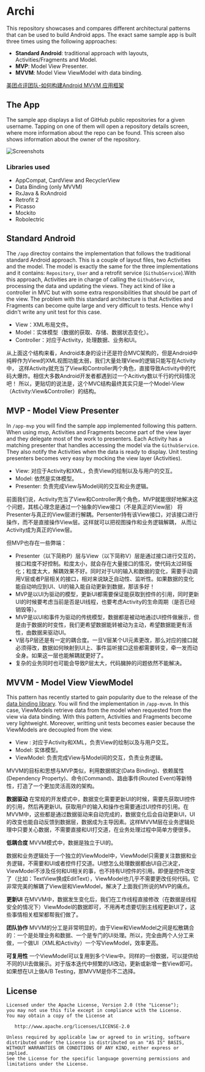 # Archi
This repository showcases and compares different architectural patterns that can be used to build Android apps. The exact same sample app is built three times using the following approaches:
* __Standard Android__: traditional approach with layouts, Activities/Fragments and Model.
* __MVP__: Model View Presenter.
* __MVVM__: Model View ViewModel with data binding. 

[美团点评团队-如何构建Android MVVM 应用框架](https://tech.meituan.com/android_mvvm.html?hmsr=toutiao.io&utm_medium=toutiao.io&utm_source=toutiao.io?hmsr=toutiao.io&utm_medium=toutiao.io&utm_source=toutiao.io)

## The App

The sample app displays a list of GitHub public repositories for a given username. Tapping on one of them will open a repository details screen, where more information about the repo can be found. This screen also shows information about the owner of the repository. 

![Screenshots](images/archi-screenshots.png)

### Libraries used 
* AppCompat, CardView and RecyclerView
* Data Binding (only MVVM)
* RxJava & RxAndroid
* Retrofit 2
* Picasso
* Mockito
* Robolectric

## Standard Android
The `/app` directoy contains the implementation that follows the traditional standard Android approach.
This is a couple of layout files, two Activities and the model. The model is exactly the same for the three implementations and it 
contains: `Repository`, `User` and a retrofit service (`GithubService`).With this approach, Activities are in charge of 
calling the `GithubService`, processing the data and updating the views. They act kind of like a controller in MVC but with some extra 
responsibilities that should be part of the view. The problem with this standard architecture is that Activities and Fragments can become 
quite large and very difficult to tests. Hence why I didn't write any unit test for this case. 

* View：XML布局文件。
* Model：实体模型（数据的获取、存储、数据状态变化）。
* Controller：对应于Activity，处理数据、业务和UI。

从上面这个结构来看，Android本身的设计还是符合MVC架构的，但是Android中纯粹作为View的XML视图功能太弱，我们大量处理View的逻辑只能写在Activity中，
这样Activity就充当了View和Controller两个角色，直接导致Activity中的代码大爆炸。相信大多数Android开发者都遇到过一个Acitivty数以千行的代码情况吧！
所以，更贴切的说法是，这个MVC结构最终其实只是一个Model-View（Activity:View&Controller）的结构。

## MVP - Model View Presenter
In `/app-mvp` you will find the sample app implemented following this pattern. 
When using mvp, Activities and Fragments become part of the view layer and they delegate most of the work to presenters.
Each Activity has a matching presenter that handles accessing the model via the `GithubService`. 
They also notify the Activities when the data is ready to display. 
Unit testing presenters becomes very easy by mocking the view layer (Activities).

* View: 对应于Activity和XML，负责View的绘制以及与用户的交互。
* Model: 依然是实体模型。
* Presenter: 负责完成View与Model间的交互和业务逻辑。

前面我们说，Activity充当了View和Controller两个角色，MVP就能很好地解决这个问题，其核心理念是通过一个抽象的View接口（不是真正的View层）
将Presenter与真正的View层进行解耦。Persenter持有该View接口，对该接口进行操作，而不是直接操作View层。这样就可以把视图操作和业务逻辑解耦，
从而让Activity成为真正的View层。

但MVP也存在一些弊端：

* Presenter（以下简称P）层与View（以下简称V）层是通过接口进行交互的，接口粒度不好控制。粒度太小，就会存在大量接口的情况，使代码太过碎版化；粒度太大，解耦效果不好。同时对于UI的输入和数据的变化，需要手动调用V层或者P层相关的接口，相对来说缺乏自动性、监听性。如果数据的变化能自动响应到UI、UI的输入能自动更新到数据，那该多好！
* MVP是以UI为驱动的模型，更新UI都需要保证能获取到控件的引用，同时更新UI的时候要考虑当前是否是UI线程，也要考虑Activity的生命周期（是否已经销毁等）。
* MVP是以UI和事件为驱动的传统模型，数据都是被动地通过UI控件做展示，但是由于数据的时变性，我们更希望数据能转被动为主动，希望数据能更有活性，由数据来驱动UI。
* V层与P层还是有一定的耦合度。一旦V层某个UI元素更改，那么对应的接口就必须得改，数据如何映射到UI上、事件监听接口这些都需要转变，牵一发而动全身。如果这一层也能解耦就更好了。
* 复杂的业务同时也可能会导致P层太大，代码臃肿的问题依然不能解决。

## MVVM - Model View ViewModel
This pattern has recently started to gain popularity due to the release of the [data binding library](https://developer.android.com/tools/data-binding/guide.html). 
You will find the implementation in `/app-mvvm`. In this case, ViewModels retrieve data from the model when requested from the view 
via data binding. With this pattern, Activities and Fragments become very lightweight. 
Moreover, writting unit tests becomes easier because the ViewModels are decoupled from the view.

* View : 对应于Activity和XML，负责View的绘制以及与用户交互。
* Model: 实体模型。
* ViewModel: 负责完成View与Model间的交互，负责业务逻辑。

MVVM的目标和思想与MVP类似，利用数据绑定(Data Binding)、依赖属性(Dependency Property)、命令(Command)、路由事件(Routed Event)等新特性，打造了一个更加灵活高效的架构。

**数据驱动**
在常规的开发模式中，数据变化需要更新UI的时候，需要先获取UI控件的引用，然后再更新UI。获取用户的输入和操作也需要通过UI控件的引用。在MVVM中，这些都是通过数据驱动来自动完成的，数据变化后会自动更新UI，UI的改变也能自动反馈到数据层，数据成为主导因素。这样MVVM层在业务逻辑处理中只要关心数据，不需要直接和UI打交道，在业务处理过程中简单方便很多。

**低耦合度**
MVVM模式中，数据是独立于UI的。

数据和业务逻辑处于一个独立的ViewModel中，ViewModel只需要关注数据和业务逻辑，不需要和UI或者控件打交道。UI想怎么处理数据都由UI自己决定，ViewModel不涉及任何和UI相关的事，也不持有UI控件的引用。即便是控件改变了（比如：TextView换成EditText），ViewModel也几乎不需要更改任何代码。它非常完美的解耦了View层和ViewModel，解决了上面我们所说的MVP的痛点。

**更新UI**
在MVVM中，数据发生变化后，我们在工作线程直接修改（在数据是线程安全的情况下）ViewModel的数据即可，不用再考虑要切到主线程更新UI了，这些事情相关框架都帮我们做了。

**团队协作**
MVVM的分工是非常明显的，由于View和ViewModel之间是松散耦合的：一个是处理业务和数据、一个是专门的UI处理。所以，完全由两个人分工来做，一个做UI（XML和Activity）一个写ViewModel，效率更高。

**可复用性**
一个ViewModel可以复用到多个View中。同样的一份数据，可以提供给不同的UI去做展示。对于版本迭代中频繁的UI改动，更新或新增一套View即可。如果想在UI上做A/B Testing，那MVVM是你不二选择。

## License

```
Licensed under the Apache License, Version 2.0 (the "License");
you may not use this file except in compliance with the License.
You may obtain a copy of the License at

   http://www.apache.org/licenses/LICENSE-2.0

Unless required by applicable law or agreed to in writing, software
distributed under the License is distributed on an "AS IS" BASIS,
WITHOUT WARRANTIES OR CONDITIONS OF ANY KIND, either express or implied.
See the License for the specific language governing permissions and
limitations under the License.
```
